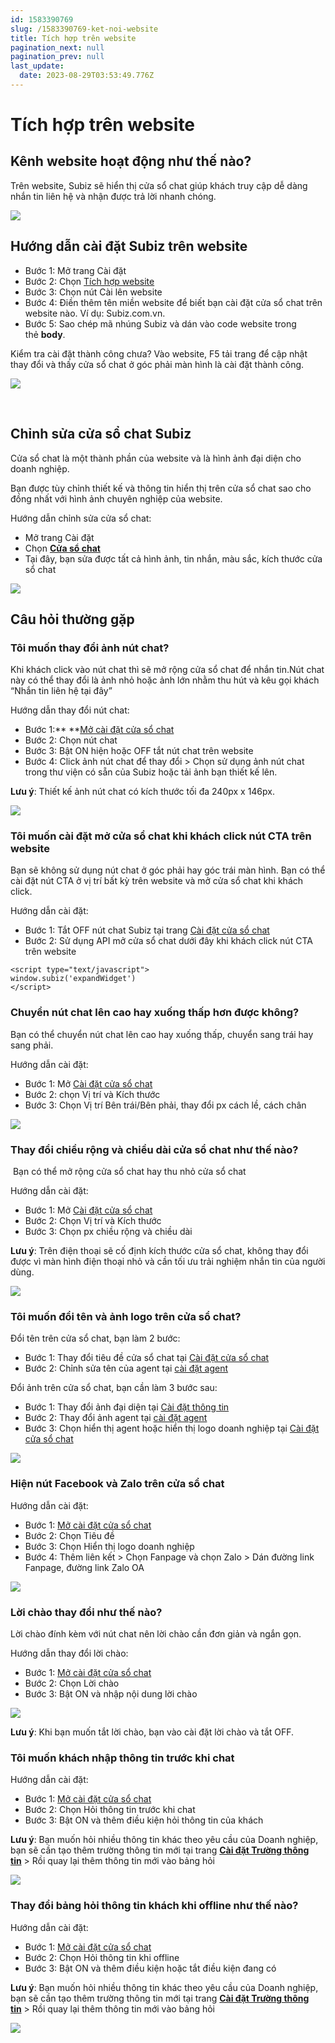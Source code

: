 ```yaml
---
id: 1583390769
slug: /1583390769-ket-noi-website
title: Tích hợp trên website
pagination_next: null
pagination_prev: null
last_update:
  date: 2023-08-29T03:53:49.776Z
---
```


# Tích hợp trên website



## Kênh website hoạt động như thế nào?


Trên website, Subiz sẽ hiển thị cửa sổ chat giúp khách truy cập dễ dàng nhắn tin liên hệ và nhận được trả lời nhanh chóng.




![](https://vcdn.subiz-cdn.com/file/firtiwsafxxkhljrortb_acpxkgumifuoofoosble)

## Hướng dẫn cài đặt Subiz trên website


- Bước 1: Mở trang Cài đặt
- Bước 2: Chọn [Tích hợp website](https://app.subiz.com.vn/settings/website)
- Bước 3: Chọn nút Cài lên website
- Bước 4: Điền thêm tên miền website để biết bạn cài đặt cửa sổ chat trên website nào. Ví dụ: Subiz.com.vn.
- Bước 5: Sao chép mã nhúng Subiz và dán vào code website trong thẻ **body**.



Kiểm tra cài đặt thành công chưa? Vào website, F5 tải trang để cập nhật thay đổi và thấy cửa sổ chat ở góc phải màn hình là cài đặt thành công.




![](https://vcdn.subiz-cdn.com/file/firtiwsakhgcyjvgzehc_acpxkgumifuoofoosble)




 
## Chỉnh sửa cửa sổ chat Subiz


Cửa sổ chat là một thành phần của website và là hình ảnh đại diện cho doanh nghiệp.



Bạn được tùy chỉnh thiết kế và thông tin hiển thị trên cửa sổ chat sao cho đồng nhất với hình ảnh chuyên nghiệp của website.



Hướng dẫn chỉnh sửa cửa sổ chat: 

- Mở trang Cài đặt
- Chọn **[Cửa sổ chat](https://app.subiz.com.vn/chatbox/design)**
- Tại đây, bạn sửa được tất cả hình ảnh, tin nhắn, màu sắc, kích thước cửa sổ chat




![](https://vcdn.subiz-cdn.com/file/firtiwsamnqdvznfqstx_acpxkgumifuoofoosble)



## Câu hỏi thường gặp

### Tôi muốn thay đổi ảnh nút chat?


Khi khách click vào nút chat thì sẽ mở rộng cửa sổ chat để nhắn tin.Nút chat này có thể thay đổi là ảnh nhỏ hoặc ảnh lớn nhằm thu hút và kêu gọi khách “Nhắn tin liên hệ tại đây” 



Hướng dẫn thay đổi nút chat: 

- Bước 1:** **[Mở cài đặt cửa sổ chat ](https://app.subiz.com.vn/chatbox/design)
- Bước 2: Chọn nút chat
- Bước 3: Bật ON hiện hoặc OFF tắt nút chat trên website
- Bước 4: Click ảnh nút chat để thay đổi > Chọn sử dụng ảnh nút chat trong thư viện có sẵn của Subiz hoặc tải ảnh bạn thiết kế lên.



**Lưu ý**: Thiết kế ảnh nút chat có kích thước tối đa 240px x 146px. 




![](https://vcdn.subiz-cdn.com/file/firtiwsaoklzzawugkes_acpxkgumifuoofoosble)



### Tôi muốn cài đặt mở cửa sổ chat khi khách click nút CTA trên website


Bạn sẽ không sử dụng nút chat ở góc phải hay góc trái màn hình. Bạn có thể cài đặt nút CTA ở vị trí bất kỳ trên website và mở cửa sổ chat khi khách click.



Hướng dẫn cài đặt:

- Bước 1: Tắt OFF nút chat Subiz tại trang [Cài đặt cửa sổ chat](https://app.subiz.com.vn/chatbox/design)
- Bước 2: Sử dụng API mở cửa sổ chat dưới đây khi khách click nút CTA trên website


```
<script type="text/javascript">
window.subiz('expandWidget')
</script>

```

### Chuyển nút chat lên cao hay xuống thấp hơn được không?


Bạn có thể chuyển nút chat lên cao hay xuống thấp, chuyển sang trái hay sang phải.



Hướng dẫn cài đặt:

- Bước 1: Mở [Cài đặt cửa sổ chat](https://app.subiz.com.vn/chatbox/design)
- Bước 2: chọn Vị trí và Kích thước
- Bước 3: Chọn Vị trí Bên trái/Bên phải, thay đổi px cách lề, cách chân




![](https://vcdn.subiz-cdn.com/file/firtiwcrlgbihjofjoib_acpxkgumifuoofoosble)

### Thay đổi chiều rộng và chiều dài cửa sổ chat như thế nào?




 Bạn có thể mở rộng cửa sổ chat hay thu nhỏ cửa sổ chat



Hướng dẫn cài đặt:

- Bước 1: Mở [Cài đặt cửa sổ chat](https://app.subiz.com.vn/chatbox/design)
- Bước 2: Chọn Vị trí và Kích thước
- Bước 3: Chọn px chiều rộng và chiều dài



**Lưu ý**: Trên điện thoại sẽ cố định kích thước cửa sổ chat, không thay đổi được vì màn hình điện thoại nhỏ và cần tối ưu trải nghiệm nhắn tin của người dùng.


![](https://vcdn.subiz-cdn.com/file/firtiwcrlgbihjofjoib_acpxkgumifuoofoosble)



### Tôi muốn đổi tên và ảnh logo trên cửa sổ chat?


Đổi tên trên cửa sổ chat, bạn làm 2 bước:

- Bước 1: Thay đổi tiêu đề cửa sổ chat tại [Cài đặt cửa sổ chat](https://app.subiz.com.vn/chatbox/design)
- Bước 2: Chỉnh sửa tên của agent tại [cài đặt agent](https://app.subiz.com.vn/chatbox/design)



Đổi ảnh trên cửa sổ chat, bạn cần làm 3 bước sau:

- Bước 1: Thay đổi ảnh đại diện tại [Cài đặt thông tin](https://app.subiz.com.vn/settings/)
- Bước 2: Thay đổi ảnh agent tại [cài đặt agent](https://app.subiz.com.vn/chatbox/design)
- Bước 3: Chọn hiển thị agent hoặc hiển thị logo doanh nghiệp tại [Cài đặt cửa sổ chat](https://app.subiz.com.vn/chatbox/design)




![](https://vcdn.subiz-cdn.com/file/firtiwsatgqgfrhnxavk_acpxkgumifuoofoosble)

### Hiện nút Facebook và Zalo trên cửa sổ chat


Hướng dẫn cài đặt:

- Bước 1: [Mở cài đặt cửa sổ chat](https://app.subiz.com.vn/chatbox/design)
- Bước 2: Chọn Tiêu đề
- Bước 3: Chọn Hiển thị logo doanh nghiệp
- Bước 4: Thêm liên kết > Chọn Fanpage và chọn Zalo > Dán đường link Fanpage, đường link Zalo OA


![](https://vcdn.subiz-cdn.com/file/firtiwsatgqgfrhnxavk_acpxkgumifuoofoosble)

### Lời chào thay đổi như thế nào?


Lời chào đính kèm với nút chat nên lời chào cần đơn giản và ngắn gọn.



Hướng dẫn thay đổi lời chào:

- Bước 1: [Mở cài đặt cửa sổ chat](https://app.subiz.com.vn/chatbox/design)
- Bước 2: Chọn Lời chào
- Bước 3: Bật ON và nhập nội dung lời chào






![](https://vcdn.subiz-cdn.com/file/firtiwsaxicqkrxqjtqb_acpxkgumifuoofoosble)




**Lưu ý**: Khi bạn muốn tắt lời chào, bạn vào cài đặt lời chào và tắt OFF.
### Tôi muốn khách nhập thông tin trước khi chat


Hướng dẫn cài đặt:

- Bước 1: [Mở cài đặt cửa sổ chat](https://app.subiz.com.vn/chatbox/design)
- Bước 2: Chọn Hỏi thông tin trước khi chat
- Bước 3: Bật ON và thêm điều kiện hỏi thông tin của khách



**Lưu ý**: Bạn muốn hỏi nhiều thông tin khác theo yêu cầu của Doanh nghiệp, bạn sẽ cần tạo thêm trường thông tin mới tại trang **[Cài đặt Trường thông tin](https://app.subiz.com.vn/settings/user-attributes)** > Rồi quay lại thêm thông tin mới vào bảng hỏi 


![](https://vcdn.subiz-cdn.com/file/firtiwsazstbyzpaqqtl_acpxkgumifuoofoosble)





### Thay đổi bảng hỏi thông tin khách khi offline như thế nào?


Hướng dẫn cài đặt:

- Bước 1: [Mở cài đặt cửa sổ chat](https://app.subiz.com.vn/chatbox/design)
- Bước 2: Chọn Hỏi thông tin khi offline
- Bước 3: Bật ON và thêm điều kiện hoặc tắt điều kiện đang có



**Lưu ý**: Bạn muốn hỏi nhiều thông tin khác theo yêu cầu của Doanh nghiệp, bạn sẽ cần tạo thêm trường thông tin mới tại trang **[Cài đặt Trường thông tin](https://app.subiz.com.vn/settings/user-attributes)** > Rồi quay lại thêm thông tin mới vào bảng hỏi 




![](https://vcdn.subiz-cdn.com/file/firtiwsbddieqxoarqkw_acpxkgumifuoofoosble)